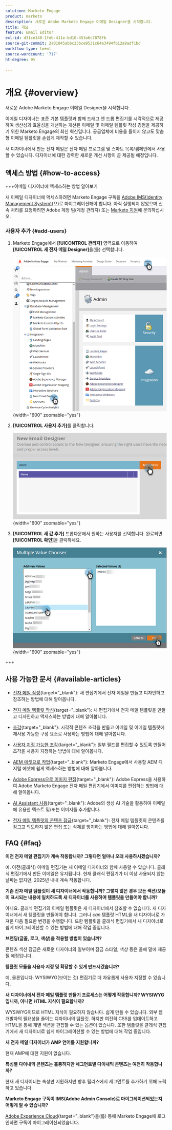 ```yaml
---
solution: Marketo Engage
product: marketo
description: 새로운 Adobe Marketo Engage 이메일 Designer을 시작합니다.
title: 개요
feature: Email Editor
exl-id: d31ce148-1feb-411e-bd10-453a6c7878fb
source-git-commit: 2a01045abbc23bce9531c64e3494fb12a9adf1bd
workflow-type: tm+mt
source-wordcount: '717'
ht-degree: 0%

---
```


# 개요 {#overview}

새로운 Adobe Marketo Engage 이메일 Designer을 시작합니다.

이메일 디자이너는 표준 기본 템플릿과 함께 드래그 앤 드롭 편집기를 시각적으로 제공하여 생산성과 효율성을 개선하는 개선된 이메일 및 이메일 템플릿 작성 경험을 제공하기 위한 Marketo Engage의 최신 혁신입니다. 공급업체에 비용을 들이지 않고도 맞춤형 이메일 템플릿을 손쉽게 제작할 수 있습니다.

새 디자이너에서 만든 전자 메일은 전자 메일 프로그램 및 스마트 목록/캠페인에서 사용할 수 있습니다. 디자이너에 대한 강력한 새로운 개선 사항이 곧 제공될 예정입니다.

## 액세스 방법 {#how-to-access}

+++이메일 디자이너에 액세스하는 방법 알아보기

새 이메일 디자이너에 액세스하려면 Marketo Engage 구독을 [Adobe IMS(Identity Management System)](https://experienceleague.adobe.com/en/docs/marketo/using/product-docs/administration/marketo-with-adobe-identity/adobe-identity-management-overview)&#x200B;(으)로 마이그레이션해야 합니다. 아직 실행되지 않았으며 신속 처리를 요청하려면 Adobe 계정 팀(계정 관리자) 또는 [Marketo 지원](https://nation.marketo.com/t5/support/ct-p/Support)에 문의하십시오.

### 사용자 추가 {#add-users}

1. Marketo Engage에서 **[!UICONTROL 관리자]** 영역으로 이동하여 **[!UICONTROL 새 전자 메일 Designer]**&#x200B;을(를) 선택합니다.

   ![관리자의 왼쪽 탐색에서 새 전자 메일 Designer 선택](assets/overview-1.png){width="600" zoomable="yes"}

1. **[!UICONTROL 사용자 추가]**&#x200B;를 클릭합니다.

   ![사용자 추가 단추](assets/overview-2.png){width="600" zoomable="yes"}

1. **[!UICONTROL 새 값 추가]** 드롭다운에서 원하는 사용자를 선택합니다. 완료되면 **[!UICONTROL 확인]**&#x200B;을 클릭하세요.

   ![목록에서 사용자 선택](assets/overview-3.png){width="600" zoomable="yes"}

+++

## 사용 가능한 문서 {#available-articles}

* [전자 메일 작성](/help/marketo/product-docs/email-marketing/email-designer/email-authoring.md){target="_blank"}: 새 편집기에서 전자 메일을 만들고 디자인하고 참조하는 방법에 대해 알아봅니다.

* [전자 메일 템플릿 작성](/help/marketo/product-docs/email-marketing/email-designer/email-template-authoring.md){target="_blank"}: 새 편집기에서 전자 메일 템플릿을 만들고 디자인하고 액세스하는 방법에 대해 알아봅니다.

* [조각](/help/marketo/product-docs/email-marketing/email-designer/fragments.md){target="_blank"}: 시각적 콘텐츠 조각을 만들고 이메일 및 이메일 템플릿에 재사용 가능한 구성 요소로 사용하는 방법에 대해 알아봅니다.

* [사용자 지정 가능한 조각](/help/marketo/product-docs/email-marketing/email-designer/customizable-fragments.md){target="_blank"}: 일부 필드를 편집할 수 있도록 만들어 조각을 사용자 지정하는 방법에 대해 알아봅니다.

* [AEM 에셋으로 작업](/help/marketo/product-docs/email-marketing/email-designer/aem-assets.md){target="_blank"}: Marketo Engage에서 사용할 AEM 디지털 에셋에 쉽게 액세스하는 방법에 대해 알아봅니다.

* [Adobe Express으로 이미지 편집](/help/marketo/product-docs/email-marketing/email-designer/edit-images-adobe-express.md){target="_blank"}: Adobe Express을 사용하여 Adobe Marketo Engage 전자 메일 편집기에서 이미지를 편집하는 방법에 대해 알아봅니다.

* [AI Assistant 사용](/help/marketo/product-docs/email-marketing/email-designer/ai-assistant.md){target="_blank"}: Adobe의 생성 AI 기술을 활용하여 이메일에 유용한 텍스트 및/또는 이미지를 추가합니다.

* [전자 메일 템플릿의 콘텐츠 잠금](/help/marketo/product-docs/email-marketing/email-designer/content-locking.md){target="_blank"}: 전자 메일 템플릿의 콘텐츠를 잠그고 의도하지 않은 편집 또는 삭제를 방지하는 방법에 대해 알아봅니다.

## FAQ {#faq}

**이전 전자 메일 편집기가 계속 작동합니까? 그렇다면 얼마나 오래 사용하시겠습니까?**

예. 이전(클래식) 이메일 편집기는 새 이메일 디자이너와 함께 사용할 수 있습니다. 클래식 편집기에서 만든 이메일은 유지됩니다. 현재 클래식 편집기가 더 이상 사용되지 않는 날짜는 없지만, 2025년 내내 계속 작동합니다.

**기존 전자 메일 템플릿이 새 디자이너에서 작동합니까? 그렇지 않은 경우 모든 섹션/모듈이 표시되는 내용에 일치하도록 새 디자이너를 사용하여 템플릿을 만들어야 합니까?**

아니요. 클래식 편집기의 이메일 템플릿은 새 디자이너에서 참조할 수 없습니다. 새 디자이너에서 새 템플릿을 만들어야 합니다. 그러나 _can_ 템플릿 HTML을 새 디자이너로 가져온 다음 필요한 변경을 수행합니다. 또한 템플릿을 클래식 편집기에서 새 디자이너로 쉽게 마이그레이션할 수 있는 방법에 대해 작업 중입니다.

**브랜딩(글꼴, 로고, 색상)을 적용할 방법이 있습니까?**

콘텐츠 섹션 잠금은 새로운 디자이너의 일부이며 잠금 스타일, 색상 등은 올해 말에 제공될 예정입니다.

**템플릿 모듈을 사용자 지정 및 확장할 수 있게 만드시겠습니까?**

예, 물론입니다. WYSIWYG(보이는 것) 편집기로 더 자유롭게 사용자 지정할 수 있습니다.

**새 디자이너에서 전자 메일 템플릿 만들기 프로세스는 어떻게 작동합니까? WYSIWYG입니까, 아니면 HTML 지식이 필요합니까?**

WYSIWYG이므로 HTML 지식이 필요하지 않습니다. 쉽게 만들 수 있습니다.
외부 웹 개발자의 필요성을 줄이는 디자이너의 템플릿. 하지만 여전히 CSS를 업데이트하고 HTML을 통해 개별 섹션을 편집할 수 있는 옵션이 있습니다. 또한 템플릿을 클래식 편집기에서 새 디자이너로 쉽게 마이그레이션할 수 있는 방법에 대해 작업 중입니다.

**새 전자 메일 디자이너가 AMP 언어를 지원합니까?**

현재 AMP에 대한 지원이 없습니다.

**특성별 다이내믹 콘텐츠는 훌륭하지만 세그먼트별 다이내믹 콘텐츠는 여전히 작동합니까?**

현재 새 디자이너는 속성만 지원하지만 향후 릴리스에서 세그먼트를 추가하기 위해 노력하고 있습니다.

**Marketo Engage 구독이 IMS(Adobe Admin Console)로 마이그레이션되었는지 어떻게 알 수 있습니까?**

[Adobe Experience Cloud](https://experiencecloud.adobe.com/){target="_blank"}을(를) 통해 Marketo Engage에 로그인하면 구독이 마이그레이션되었습니다.
